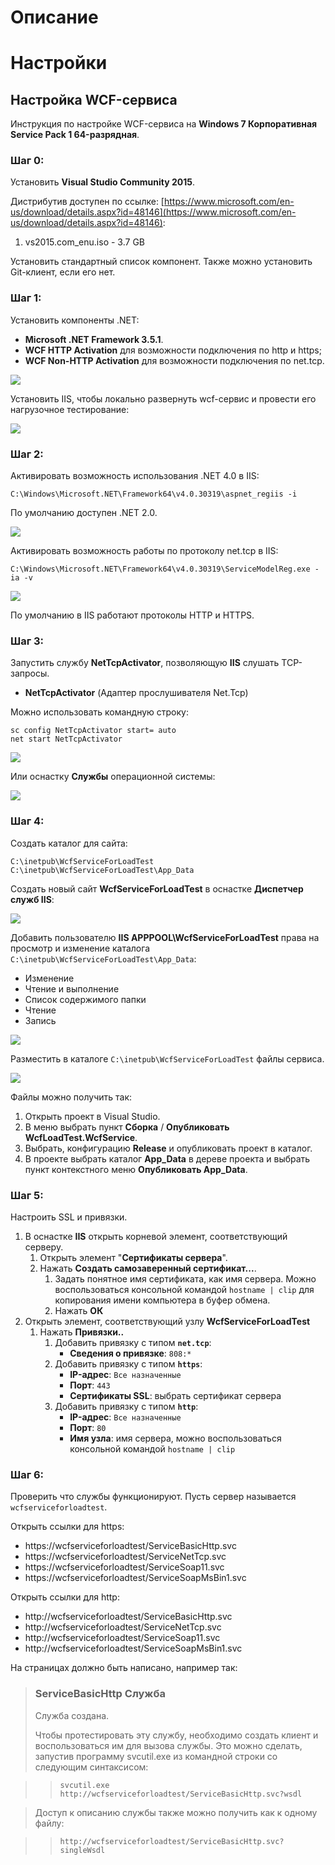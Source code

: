 # Описание

# Настройки

## Настройка WCF-сервиса

Инструкция по настройке WCF-сервиса на **Windows 7 Корпоративная Service Pack 1 64-разрядная**.

### Шаг 0:

Установить **Visual Studio Community 2015**.

Дистрибутив доступен по ссылке: [https://www.microsoft.com/en-us/download/details.aspx?id=48146](https://www.microsoft.com/en-us/download/details.aspx?id=48146):

1. vs2015.com_enu.iso - 3.7 GB

Установить стандартный список компонент. Также можно установить Git-клиент, если его нет.

### Шаг 1:

Установить компоненты .NET:

- **Microsoft .NET Framework 3.5.1**.
 - **WCF HTTP Activation** для возможности подключения по http и https;
 - **WCF Non-HTTP Activation** для возможности подключения по net.tcp.

![](README/1.wcf.activation.png)

Установить IIS, чтобы локально развернуть wcf-сервис и провести его нагрузочное тестирование:

![](README/1.iis.png)

### Шаг 2:

Активировать возможность использования .NET 4.0 в IIS:

    C:\Windows\Microsoft.NET\Framework64\v4.0.30319\aspnet_regiis -i

По умолчанию доступен .NET 2.0.

![](README/2.aspnet_regiis.png)

Активировать возможность работы по протоколу net.tcp в IIS:

    C:\Windows\Microsoft.NET\Framework64\v4.0.30319\ServiceModelReg.exe -ia -v

![](README/2.ServiceModelReg.png)

По умолчанию в IIS работают протоколы HTTP и HTTPS.

### Шаг 3:

Запустить службу **NetTcpActivator**, позволяющую **IIS** слушать TCP-запросы.

- **NetTcpActivator** (Адаптер прослушивателя Net.Tcp)

Можно использовать командную строку:

    sc config NetTcpActivator start= auto
    net start NetTcpActivator

![](README/3.NetTcpActivator.png)

Или оснастку **Службы** операционной системы:

![](README/3.NetTcpActivator.Console.png)


### Шаг 4:

Создать каталог для сайта:
 
    C:\inetpub\WcfServiceForLoadTest
    C:\inetpub\WcfServiceForLoadTest\App_Data

Создать новый сайт **WcfServiceForLoadTest** в оснастке **Диспетчер служб IIS**:

![](README/4.add.site.png)

Добавить пользователю **IIS APPPOOL\WcfServiceForLoadTest** права на просмотр и изменение каталога `C:\inetpub\WcfServiceForLoadTest\App_Data`:

- Изменение
- Чтение и выполнение
- Список содержимого папки
- Чтение
- Запись

![](README/4.appData.permission.png)

Разместить в каталоге `C:\inetpub\WcfServiceForLoadTest` файлы сервиса.

![](README/4.files.png)

Файлы можно получить так:

1. Открыть проект в Visual Studio.
2. В меню выбрать пункт **Сборка** / **Опубликовать WcfLoadTest.WcfService**.
3. Выбрать, конфигурацию **Release** и опубликовать проект в каталог.
4. В проекте выбрать каталог **App_Data** в дереве проекта и выбрать пункт контекстного меню **Опубликовать App_Data**.

### Шаг 5:

Настроить SSL и привязки.

1. В оснастке **IIS** открыть корневой элемент, соответствующий серверу.
	1. Открыть элемент "**Сертификаты сервера**".
	1. Нажать **Создать самозаверенный сертификат...**.
		1. Задать понятное имя сертификата, как имя сервера. Можно воспользоваться консольной командой `hostname | clip` для копирования имени компьютера в буфер обмена.
		1. Нажать **ОК**
4. Открыть элемент, соответствующий узлу **WcfServiceForLoadTest**
	1. Нажать **Привязки..**
		1. Добавить привязку с типом **`net.tcp`**:
			* **Cведения о привязке**: `808:*`
		2. Добавить привязку с типом **`https`**:
			* **IP-адрес**: `Все назначенные`
			* **Порт**: `443`
			* **Сертификаты SSL**: выбрать сертификат сервера
		3. Добавить привязку с типом **`http`**:
			* **IP-адрес**: `Все назначенные`
			* **Порт**: `80`
			* **Имя узла**: имя сервера, можно воспользоваться консольной командой `hostname | clip`

### Шаг 6:

Проверить что службы функционируют.
Пусть сервер называется `wcfserviceforloadtest`.

Открыть ссылки для https:

* https://wcfserviceforloadtest/ServiceBasicHttp.svc
* https://wcfserviceforloadtest/ServiceNetTcp.svc
* https://wcfserviceforloadtest/ServiceSoap11.svc
* https://wcfserviceforloadtest/ServiceSoapMsBin1.svc

Открыть ссылки для http:

* http://wcfserviceforloadtest/ServiceBasicHttp.svc
* http://wcfserviceforloadtest/ServiceNetTcp.svc
* http://wcfserviceforloadtest/ServiceSoap11.svc
* http://wcfserviceforloadtest/ServiceSoapMsBin1.svc

На страницах должно быть написано, например так:

> ### ServiceBasicHttp Служба
> Служба создана.
> 
> Чтобы протестировать эту службу, необходимо создать клиент и воспользоваться им для вызова службы. Это можно сделать, запустив программу svcutil.exe из командной строки со следующим синтаксисом:

>  > `svcutil.exe http://wcfserviceforloadtest/ServiceBasicHttp.svc?wsdl`

> Доступ к описанию службы также можно получить как к одному файлу:

>  > `http://wcfserviceforloadtest/ServiceBasicHttp.svc?singleWsdl`


